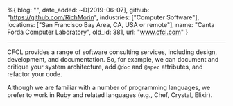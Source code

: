 %{
  blog: "",
  date_added: ~D[2019-06-07],
  github: "https://github.com/RichMorin",
  industries: ["Computer Software"],
  locations: ["San Francisco Bay Area, CA, USA or remote"],
  name: "Canta Forda Computer Laboratory",
  old_id: 381,
  url: "www.cfcl.com"
}

---

CFCL provides a range of software consulting services, including design, development, and documentation. So, for example, we can document and critique your system architecture, add `@doc` and `@spec` attributes, and refactor your code.

Although we are familiar with a number of programming languages, we prefer to work in Ruby and related languages (e.g., Chef, Crystal, Elixir).
